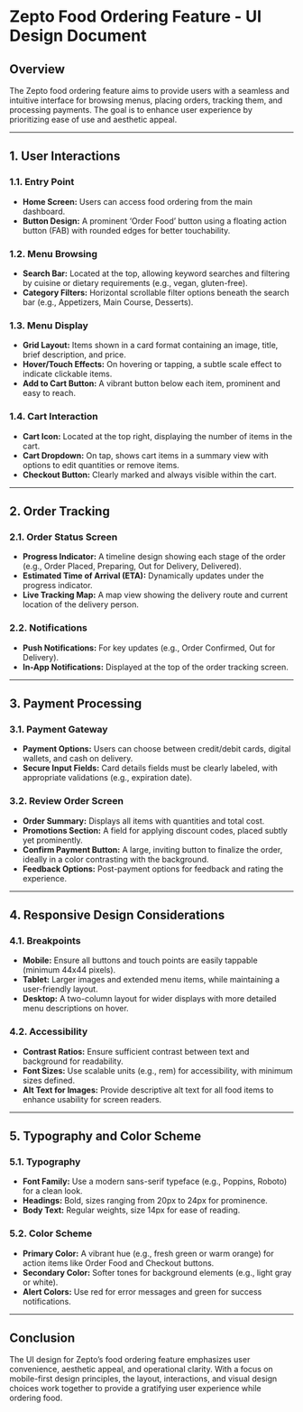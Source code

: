 # Zepto Food Ordering Feature - UI Design Document

## Overview
The Zepto food ordering feature aims to provide users with a seamless and intuitive interface for browsing menus, placing orders, tracking them, and processing payments. The goal is to enhance user experience by prioritizing ease of use and aesthetic appeal.

---

## 1. User Interactions
### 1.1. Entry Point
- **Home Screen:** Users can access food ordering from the main dashboard. 
- **Button Design:** A prominent ‘Order Food’ button using a floating action button (FAB) with rounded edges for better touchability.

### 1.2. Menu Browsing
- **Search Bar:** Located at the top, allowing keyword searches and filtering by cuisine or dietary requirements (e.g., vegan, gluten-free).
- **Category Filters:** Horizontal scrollable filter options beneath the search bar (e.g., Appetizers, Main Course, Desserts).

### 1.3. Menu Display
- **Grid Layout:** Items shown in a card format containing an image, title, brief description, and price.
- **Hover/Touch Effects:** On hovering or tapping, a subtle scale effect to indicate clickable items.
- **Add to Cart Button:** A vibrant button below each item, prominent and easy to reach.

### 1.4. Cart Interaction
- **Cart Icon:** Located at the top right, displaying the number of items in the cart.
- **Cart Dropdown:** On tap, shows cart items in a summary view with options to edit quantities or remove items.
- **Checkout Button:** Clearly marked and always visible within the cart.

---

## 2. Order Tracking
### 2.1. Order Status Screen
- **Progress Indicator:** A timeline design showing each stage of the order (e.g., Order Placed, Preparing, Out for Delivery, Delivered).
- **Estimated Time of Arrival (ETA):** Dynamically updates under the progress indicator.
- **Live Tracking Map:** A map view showing the delivery route and current location of the delivery person.

### 2.2. Notifications
- **Push Notifications:** For key updates (e.g., Order Confirmed, Out for Delivery).
- **In-App Notifications:** Displayed at the top of the order tracking screen.

---

## 3. Payment Processing
### 3.1. Payment Gateway
- **Payment Options:** Users can choose between credit/debit cards, digital wallets, and cash on delivery.
- **Secure Input Fields:** Card details fields must be clearly labeled, with appropriate validations (e.g., expiration date).

### 3.2. Review Order Screen
- **Order Summary:** Displays all items with quantities and total cost.
- **Promotions Section:** A field for applying discount codes, placed subtly yet prominently.
- **Confirm Payment Button:** A large, inviting button to finalize the order, ideally in a color contrasting with the background.
- **Feedback Options:** Post-payment options for feedback and rating the experience.

---

## 4. Responsive Design Considerations
### 4.1. Breakpoints
- **Mobile:** Ensure all buttons and touch points are easily tappable (minimum 44x44 pixels).
- **Tablet:** Larger images and extended menu items, while maintaining a user-friendly layout.
- **Desktop:** A two-column layout for wider displays with more detailed menu descriptions on hover.

### 4.2. Accessibility
- **Contrast Ratios:** Ensure sufficient contrast between text and background for readability.
- **Font Sizes:** Use scalable units (e.g., rem) for accessibility, with minimum sizes defined.
- **Alt Text for Images:** Provide descriptive alt text for all food items to enhance usability for screen readers.

---

## 5. Typography and Color Scheme
### 5.1. Typography
- **Font Family:** Use a modern sans-serif typeface (e.g., Poppins, Roboto) for a clean look.
- **Headings:** Bold, sizes ranging from 20px to 24px for prominence.
- **Body Text:** Regular weights, size 14px for ease of reading.

### 5.2. Color Scheme
- **Primary Color:** A vibrant hue (e.g., fresh green or warm orange) for action items like Order Food and Checkout buttons.
- **Secondary Color:** Softer tones for background elements (e.g., light gray or white).
- **Alert Colors:** Use red for error messages and green for success notifications.

---

## Conclusion
The UI design for Zepto’s food ordering feature emphasizes user convenience, aesthetic appeal, and operational clarity. With a focus on mobile-first design principles, the layout, interactions, and visual design choices work together to provide a gratifying user experience while ordering food.